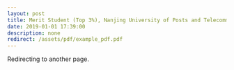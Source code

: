 ```yaml
---
layout: post
title: Merit Student (Top 3%), Nanjing University of Posts and Telecommunications
date: 2019-01-01 17:39:00
description: none
redirect: /assets/pdf/example_pdf.pdf
---
```


Redirecting to another page.

